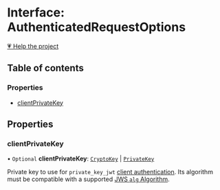 # Interface: AuthenticatedRequestOptions

[💗 Help the project](https://github.com/sponsors/panva)

## Table of contents

### Properties

- [clientPrivateKey](AuthenticatedRequestOptions.md#clientprivatekey)

## Properties

### clientPrivateKey

• `Optional` **clientPrivateKey**: [`CryptoKey`]( https://developer.mozilla.org/docs/Web/API/CryptoKey ) \| [`PrivateKey`](PrivateKey.md)

Private key to use for `private_key_jwt`
[client authentication](../types/ClientAuthenticationMethod.md). Its algorithm must be compatible with
a supported [JWS `alg` Algorithm](../types/JWSAlgorithm.md).
